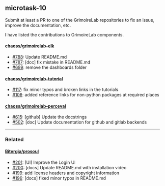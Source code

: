 ## microtask-10

Submit at least a PR to one of the GrimoireLab repositories to fix an issue, improve the documentation, etc.

I have listed the contributions to GrimoireLab components.

#### [chaoss/grimoirelab-elk](https://github.com/chaoss/grimoirelab-elk)

- [#788](https://github.com/chaoss/grimoirelab-elk/pull/788): Update README.md 
- [#787](https://github.com/chaoss/grimoirelab-elk/pull/787): [doc] fix mistake in README.md
- [#699](https://github.com/chaoss/grimoirelab-elk/pull/699): remove the dashboards folder

#### [chaoss/grimoirelab-tutorial](https://github.com/chaoss/grimoirelab-tutorial)

- [#117](https://github.com/chaoss/grimoirelab-tutorial/pull/117): fix minor typos and broken links in the tutorials
- [#108](https://github.com/chaoss/grimoirelab-tutorial/pull/108): added reference links for non-python packages at required 
places

#### [chaoss/grimoirelab-perceval](https://github.com/chaoss/grimoirelab-perceval)

- [#615](https://github.com/chaoss/grimoirelab-perceval/pull/615): [github] Update the docstrings
- [#502](https://github.com/chaoss/grimoirelab-perceval/pull/502): [doc] Update documentation for github and gitlab backends

---

### Related

#### [Bitergia/prosoul](https://github.com/Bitergia/prosoul)

- [#201](https://github.com/Bitergia/prosoul/pull/201): [UI] Improve the Login UI
- [#200](https://github.com/Bitergia/prosoul/pull/200): [docs] Update README.md with installation video
- [#199](https://github.com/Bitergia/prosoul/pull/199): add license headers and copyright information
- [#196](https://github.com/Bitergia/prosoul/pull/196): [docs] fixed minor typos in README.md
